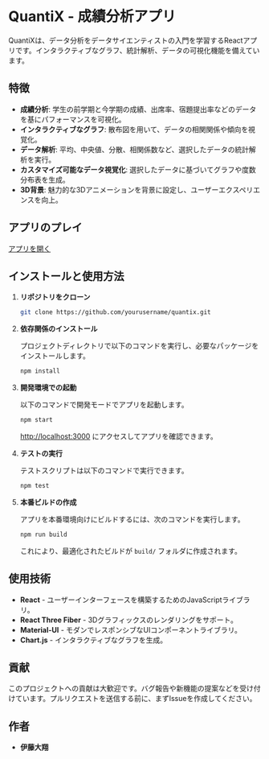 
# QuantiX - 成績分析アプリ

QuantiXは、データ分析をデータサイエンティストの入門を学習するReactアプリです。インタラクティブなグラフ、統計解析、データの可視化機能を備えています。

<!-- アプリのスクリーンショットを表示する場合は、ここにリンクを追加 -->

## 特徴

- **成績分析**: 学生の前学期と今学期の成績、出席率、宿題提出率などのデータを基にパフォーマンスを可視化。
- **インタラクティブなグラフ**: 散布図を用いて、データの相関関係や傾向を視覚化。
- **データ解析**: 平均、中央値、分散、相関係数など、選択したデータの統計解析を実行。
- **カスタマイズ可能なデータ視覚化**: 選択したデータに基づいてグラフや度数分布表を生成。
- **3D背景**: 魅力的な3Dアニメーションを背景に設定し、ユーザーエクスペリエンスを向上。

## アプリのプレイ

[アプリを開く](https://quantix-e8wffmt8p-itoyamatos-projects.vercel.app/)

## インストールと使用方法

1. **リポジトリをクローン**

    ```bash
    git clone https://github.com/yourusername/quantix.git
    ```

2. **依存関係のインストール**

    プロジェクトディレクトリで以下のコマンドを実行し、必要なパッケージをインストールします。

    ```bash
    npm install
    ```

3. **開発環境での起動**

    以下のコマンドで開発モードでアプリを起動します。

    ```bash
    npm start
    ```

    [http://localhost:3000](http://localhost:3000) にアクセスしてアプリを確認できます。

4. **テストの実行**

    テストスクリプトは以下のコマンドで実行できます。

    ```bash
    npm test
    ```

5. **本番ビルドの作成**

    アプリを本番環境向けにビルドするには、次のコマンドを実行します。

    ```bash
    npm run build
    ```

    これにより、最適化されたビルドが `build/` フォルダに作成されます。

## 使用技術

- **React** - ユーザーインターフェースを構築するためのJavaScriptライブラリ。
- **React Three Fiber** - 3Dグラフィックスのレンダリングをサポート。
- **Material-UI** - モダンでレスポンシブなUIコンポーネントライブラリ。
- **Chart.js** - インタラクティブなグラフを生成。

## 貢献

このプロジェクトへの貢献は大歓迎です。バグ報告や新機能の提案などを受け付けています。プルリクエストを送信する前に、まずIssueを作成してください。


## 作者

- **伊藤大翔**
